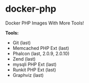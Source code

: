 # docker-php
Docker PHP Images With More Tools!

**Tools:**
 - Git (last)
 - Memcached PHP Ext (last)
 - Phalcon (last, 2.0.9, 2.0.10)
 - Zend (last)
 - mysqli PHP Ext (last)
 - Runkit PHP Ext (last)
 - Graphviz (last)
